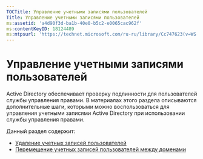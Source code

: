 ```yaml
---
TOCTitle: Управление учетными записями пользователей
Title: Управление учетными записями пользователей
ms:assetid: 'a4d90f3d-ba1b-40e0-b5c2-e0065cac962f'
ms:contentKeyID: 18124489
ms:mtpsurl: 'https://technet.microsoft.com/ru-ru/library/Cc747623(v=WS.10)'
---
```


Управление учетными записями пользователей
==========================================

Active Directory обеспечивает проверку подлинности для пользователей службы управления правами. В материалах этого раздела описываются дополнительные шаги, которыми можно воспользоваться для управления учетными записями Active Directory при использовании службы управления правами.

Данный раздел содержит:

-   [Удаление учетных записей пользователей](https://technet.microsoft.com/bf73b141-d4d1-4807-a773-3aaff58b0db6)
-   [Перемещение учетных записей пользователей между доменами](https://technet.microsoft.com/0010b0ea-07c0-41c9-81f7-5881343d1d55)
